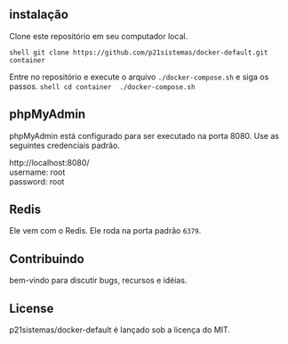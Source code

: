 ## instalação
Clone este repositório em seu computador local. 

`shell
git clone https://github.com/p21sistemas/docker-default.git container
`

Entre no repositório e execute o arquivo `./docker-compose.sh` e siga os passos.
`shell
cd container 
./docker-compose.sh
`

## phpMyAdmin

phpMyAdmin está configurado para ser executado na porta 8080. Use as seguintes credenciais padrão.

http://localhost:8080/  
username: root  
password: root

## Redis

Ele vem com o Redis. Ele roda na porta padrão `6379`.

## Contribuindo

bem-vindo para discutir bugs, recursos e idéias.

## License

p21sistemas/docker-default é lançado sob a licença do MIT.